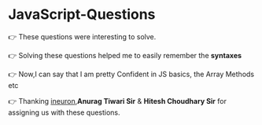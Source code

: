 # JavaScript-Questions
👉 These questions were interesting to solve.

👉 Solving these questions helped me to easily remember the **syntaxes**

👉 Now,I can say that I am pretty Confident in JS basics, the Array Methods etc

👉 Thanking [ineuron](https://ineuron.ai/),**Anurag Tiwari Sir** & **Hitesh Choudhary Sir** for assigning us with these questions.
